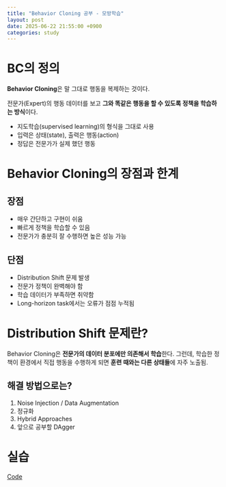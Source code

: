 ```yaml
---
title: "Behavior Cloning 공부 - 모방학습"
layout: post
date: 2025-06-22 21:55:00 +0900
categories: study
---
```


# BC의 정의
**Behavior Cloning**은 말 그대로 행동을 복제하는 것이다.

전문가(Expert)의 행동 데이터를 보고 **그와 똑같은 행동을 할 수 있도록 정책을 학습하는 방식**이다.

- 지도학습(supervised learning)의 형식을 그대로 사용
- 입력은 상태(state), 출력은 행동(action)
- 정답은 전문가가 실제 했던 행동

# Behavior Cloning의 장점과 한계

## 장점
- 매우 간단하고 구현이 쉬움
- 빠르게 정책을 학습할 수 있음
- 전문가가 충분히 잘 수행하면 높은 성능 가능
## 단점
- Distribution Shift 문제 발생
- 전문가 정책이 완벽해야 함
- 학습 데이터가 부족하면 취약함
- Long-horizon task에서는 오류가 점점 누적됨

# Distribution Shift 문제란?
Behavior Cloning은 **전문가의 데이터 분포에만 의존해서 학습**한다. 그런데, 학습한 정책이 환경에서 직접 행동을 수행하게 되면 **훈련 때와는 다른 상태들**에 자주 노출됨.

## 해결 방법으로는?
1. Noise Injection / Data Augmentation
2. 정규화
3. Hybrid Approaches
4. 앞으로 공부할 DAgger

# 실습
[Code](https://github.com/soonawg/bc_cartpole/blob/main/bc_cartpole.py)